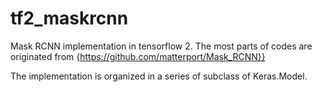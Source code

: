 # tf2_maskrcnn

Mask RCNN implementation in tensorflow 2.
The most parts of codes are originated from {https://github.com/matterport/Mask_RCNN}}

The implementation is organized in a series of subclass of Keras.Model.

